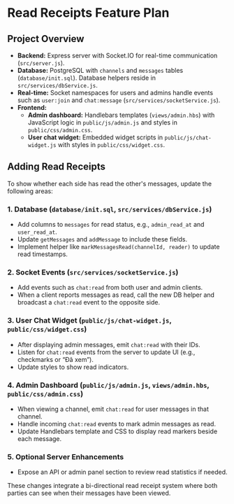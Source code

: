 # Read Receipts Feature Plan

## Project Overview
- **Backend:** Express server with Socket.IO for real-time communication (`src/server.js`).
- **Database:** PostgreSQL with `channels` and `messages` tables (`database/init.sql`). Database helpers reside in `src/services/dbService.js`.
- **Real-time:** Socket namespaces for users and admins handle events such as `user:join` and `chat:message` (`src/services/socketService.js`).
- **Frontend:**
  - **Admin dashboard:** Handlebars templates (`views/admin.hbs`) with JavaScript logic in `public/js/admin.js` and styles in `public/css/admin.css`.
  - **User chat widget:** Embedded widget scripts in `public/js/chat-widget.js` with styles in `public/css/widget.css`.

## Adding Read Receipts
To show whether each side has read the other's messages, update the following areas:

### 1. Database (`database/init.sql`, `src/services/dbService.js`)
- Add columns to `messages` for read status, e.g., `admin_read_at` and `user_read_at`.
- Update `getMessages` and `addMessage` to include these fields.
- Implement helper like `markMessagesRead(channelId, reader)` to update read timestamps.

### 2. Socket Events (`src/services/socketService.js`)
- Add events such as `chat:read` from both user and admin clients.
- When a client reports messages as read, call the new DB helper and broadcast a `chat:read` event to the opposite side.

### 3. User Chat Widget (`public/js/chat-widget.js`, `public/css/widget.css`)
- After displaying admin messages, emit `chat:read` with their IDs.
- Listen for `chat:read` events from the server to update UI (e.g., checkmarks or “Đã xem”).
- Update styles to show read indicators.

### 4. Admin Dashboard (`public/js/admin.js`, `views/admin.hbs`, `public/css/admin.css`)
- When viewing a channel, emit `chat:read` for user messages in that channel.
- Handle incoming `chat:read` events to mark admin messages as read.
- Update Handlebars template and CSS to display read markers beside each message.

### 5. Optional Server Enhancements
- Expose an API or admin panel section to review read statistics if needed.

These changes integrate a bi-directional read receipt system where both parties can see when their messages have been viewed.

